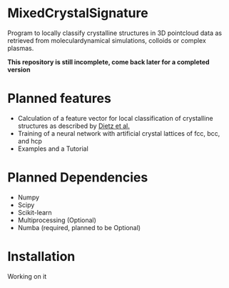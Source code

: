 # MixedCrystalSignature
Program to locally classify crystalline structures in 3D pointcloud data as retrieved from moleculardynamical simulations, colloids or complex plasmas.

**This repository is still incomplete, come back later for a completed version**

# Planned features
- Calculation of a feature vector for local classification of crystalline structures as described by [Dietz et al.](https://doi.org/10.1103/PhysRevE.96.011301)
- Training of a neural network with artificial crystal lattices of fcc, bcc, and hcp
- Examples and a Tutorial

# Planned Dependencies

 - Numpy
 - Scipy
 - Scikit-learn
 - Multiprocessing (Optional)
 - Numba (required, planned to be Optional)

# Installation
Working on it
<!--stackedit_data:
eyJoaXN0b3J5IjpbLTEzMjQ5NTExMzAsMTUxMDE5OTY5Niw3ND
EzOTA1ODIsLTU4MjE3ODY5MywxODgxMTQ4MTBdfQ==
-->